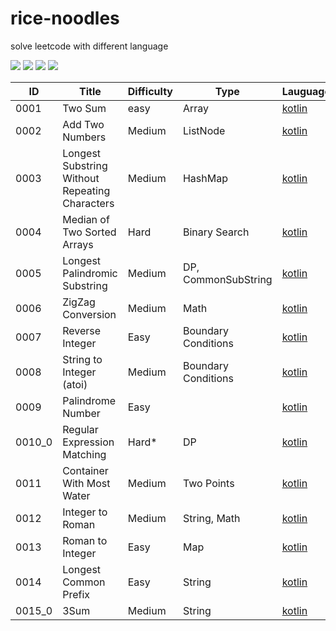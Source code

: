 # rice-noodles

solve leetcode with different language 

[![](https://img.shields.io/github/forks/yunshuipiao/rice-noodles.svg)](https://github.com/yunshuipiao/rice-noodles)
[![](https://img.shields.io/github/stars/yunshuipiao/rice-noodles.svg)](https://github.com/yunshuipiao/rice-noodles)
[![](https://img.shields.io/github/license/yunshuipiao/rice-noodles.svg)](https://github.com/yunshuipiao/rice-noodles)
[![](https://img.shields.io/github/followers/yunshuipiao.svg)](https://github.com/yunshuipiao)


ID | Title | Difficulty| Type | Lauguage 
---- | --- | --- | ---| ---|
0001 | Two Sum | easy | Array | [kotlin](https://github.com/yunshuipiao/rice-noodles/issues/1)
0002 | Add Two Numbers | Medium | ListNode | [kotlin](https://github.com/yunshuipiao/rice-noodles/issues/2)
0003 | Longest Substring Without Repeating Characters | Medium | HashMap | [kotlin](https://github.com/yunshuipiao/rice-noodles/issues/3)
0004 | Median of Two Sorted Arrays | Hard | Binary Search | [kotlin](https://github.com/yunshuipiao/rice-noodles/issues/4)
0005 | Longest Palindromic Substring | Medium | DP, CommonSubString | [kotlin](https://github.com/yunshuipiao/rice-noodles/issues/5)
0006 | ZigZag Conversion | Medium | Math | [kotlin](https://github.com/yunshuipiao/rice-noodles/issues/6)
0007 | Reverse Integer | Easy | Boundary Conditions | [kotlin](https://github.com/yunshuipiao/rice-noodles/issues/7)
0008 | String to Integer (atoi) | Medium | Boundary Conditions | [kotlin](https://github.com/yunshuipiao/rice-noodles/issues/8)
0009 |  Palindrome Number | Easy |  | [kotlin](https://github.com/yunshuipiao/rice-noodles/issues/9)
0010_0 |  Regular Expression Matching | Hard* | DP | [kotlin](https://github.com/yunshuipiao/rice-noodles/issues/10)
0011 |  Container With Most Water | Medium | Two Points | [kotlin](https://github.com/yunshuipiao/rice-noodles/issues/11)
0012 |  Integer to Roman | Medium | String, Math | [kotlin](https://github.com/yunshuipiao/rice-noodles/issues/12)
0013 |  Roman to Integer | Easy | Map | [kotlin](https://github.com/yunshuipiao/rice-noodles/issues/13)
0014 |  Longest Common Prefix | Easy | String | [kotlin](https://github.com/yunshuipiao/rice-noodles/issues/14)
0015_0 |  3Sum | Medium | String | [kotlin](https://github.com/yunshuipiao/rice-noodles/issues/15)

